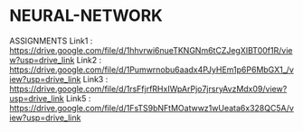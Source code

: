 # NEURAL-NETWORK
ASSIGNMENTS
Link1 : https://drive.google.com/file/d/1hhvrwi6nueTKNGNm6tCZJegXIBT00f1R/view?usp=drive_link
Link2 : https://drive.google.com/file/d/1Pumwrnobu6aadx4PJyHEm1p6P6MbGX1_/view?usp=drive_link
Link3 : https://drive.google.com/file/d/1rsFfjrfRHxIWpArPjo7jrsryAvzMdx09/view?usp=drive_link
Link5 : https://drive.google.com/file/d/1FsTS9bNFtMOatwwz1wUeata6x328QC5A/view?usp=drive_link
